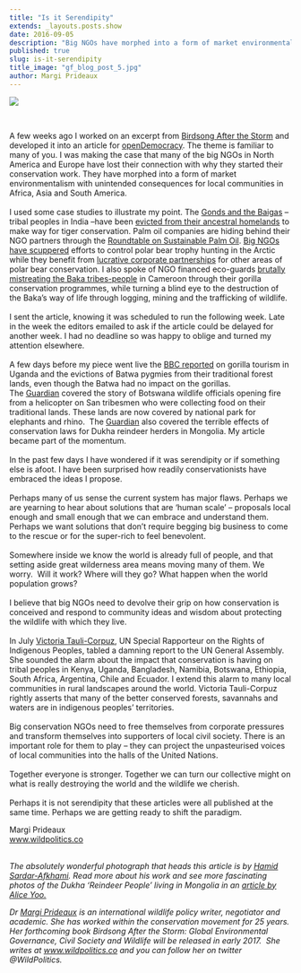 ```yaml
---
title: "Is it Serendipity"
extends: _layouts.posts.show
date: 2016-09-05
description: "Big NGOs have morphed into a form of market environmentalism with unintended consequences for local communities in Africa, Asia and South America."
published: true
slug: is-it-serendipity
title_image: "gf_blog_post_5.jpg"
author: Margi Prideaux
---
```


<p><img src="/assets/media/101/conversions/web.jpg" /></p>
<p>&nbsp;</p>
<p>A few weeks ago I worked on an excerpt from&nbsp;<a href="http://wildpolitics.us12.list-manage1.com/track/click?u=7b62dcf05adf012bf035416d6&amp;id=495b9d08ea&amp;e=fef2433b8a" data-saferedirecturl="https://www.google.com/url?hl=en&amp;q=http://wildpolitics.us12.list-manage1.com/track/click?u%3D7b62dcf05adf012bf035416d6%26id%3D495b9d08ea%26e%3Dfef2433b8a&amp;source=gmail&amp;ust=1473144829434000&amp;usg=AFQjCNHT6QRzy1F5y4B46tQOhZg-M6QLbw">Birdsong After the Storm</a>&nbsp;and developed it into an article for&nbsp;<a href="http://wildpolitics.us12.list-manage1.com/track/click?u=7b62dcf05adf012bf035416d6&amp;id=2e9786739f&amp;e=fef2433b8a" data-saferedirecturl="https://www.google.com/url?hl=en&amp;q=http://wildpolitics.us12.list-manage1.com/track/click?u%3D7b62dcf05adf012bf035416d6%26id%3D2e9786739f%26e%3Dfef2433b8a&amp;source=gmail&amp;ust=1473144829434000&amp;usg=AFQjCNEZrbIubC5txfUf-8uw-r9kCGfDZA">openDemocracy</a>. The theme is familiar to many of you. I was making the case that many of the big NGOs in North America and Europe have lost their connection with why they started their conservation work. They have morphed into a form of market environmentalism with unintended consequences for local communities in Africa, Asia and South America.<br /><br />I used some case studies to illustrate my point. The&nbsp;<a href="http://wildpolitics.us12.list-manage.com/track/click?u=7b62dcf05adf012bf035416d6&amp;id=0ace0f618f&amp;e=fef2433b8a" data-saferedirecturl="https://www.google.com/url?hl=en&amp;q=http://wildpolitics.us12.list-manage.com/track/click?u%3D7b62dcf05adf012bf035416d6%26id%3D0ace0f618f%26e%3Dfef2433b8a&amp;source=gmail&amp;ust=1473144829434000&amp;usg=AFQjCNEVSZfROh3gH8QZLVUqA0eTljTD5w">Gonds and the Baigas</a>&nbsp;&ndash; tribal peoples in India &ndash;have been&nbsp;<a href="http://wildpolitics.us12.list-manage.com/track/click?u=7b62dcf05adf012bf035416d6&amp;id=2dad4695e3&amp;e=fef2433b8a" data-saferedirecturl="https://www.google.com/url?hl=en&amp;q=http://wildpolitics.us12.list-manage.com/track/click?u%3D7b62dcf05adf012bf035416d6%26id%3D2dad4695e3%26e%3Dfef2433b8a&amp;source=gmail&amp;ust=1473144829434000&amp;usg=AFQjCNHLbhb2VsswUs1qP4JYPrchWq0erg">evicted from their ancestral homelands</a>&nbsp;to make way for tiger conservation. Palm oil companies are hiding behind their NGO partners through the&nbsp;<a href="http://wildpolitics.us12.list-manage.com/track/click?u=7b62dcf05adf012bf035416d6&amp;id=b5deac3df6&amp;e=fef2433b8a" data-saferedirecturl="https://www.google.com/url?hl=en&amp;q=http://wildpolitics.us12.list-manage.com/track/click?u%3D7b62dcf05adf012bf035416d6%26id%3Db5deac3df6%26e%3Dfef2433b8a&amp;source=gmail&amp;ust=1473144829434000&amp;usg=AFQjCNHsZblSQcuTO-ZDE6ftpwSwbjpY6w">Roundtable on Sustainable Palm Oil</a>.&nbsp;<a href="http://wildpolitics.us12.list-manage.com/track/click?u=7b62dcf05adf012bf035416d6&amp;id=eb1ad5a18a&amp;e=fef2433b8a" data-saferedirecturl="https://www.google.com/url?hl=en&amp;q=http://wildpolitics.us12.list-manage.com/track/click?u%3D7b62dcf05adf012bf035416d6%26id%3Deb1ad5a18a%26e%3Dfef2433b8a&amp;source=gmail&amp;ust=1473144829434000&amp;usg=AFQjCNGFXEz-fVodz1k16ndrT5mBCulyGg">Big NGOs have scuppered</a>&nbsp;efforts to control polar bear trophy hunting in the Arctic while they benefit from&nbsp;<a href="http://wildpolitics.us12.list-manage.com/track/click?u=7b62dcf05adf012bf035416d6&amp;id=6064cec95e&amp;e=fef2433b8a" data-saferedirecturl="https://www.google.com/url?hl=en&amp;q=http://wildpolitics.us12.list-manage.com/track/click?u%3D7b62dcf05adf012bf035416d6%26id%3D6064cec95e%26e%3Dfef2433b8a&amp;source=gmail&amp;ust=1473144829434000&amp;usg=AFQjCNFAvWds5Bt89UovP8IbkKezevpP3A">lucrative corporate partnerships</a>&nbsp;for other areas of polar bear conservation. I also spoke of NGO financed eco-guards&nbsp;<a href="http://wildpolitics.us12.list-manage1.com/track/click?u=7b62dcf05adf012bf035416d6&amp;id=2d303af6f0&amp;e=fef2433b8a" data-saferedirecturl="https://www.google.com/url?hl=en&amp;q=http://wildpolitics.us12.list-manage1.com/track/click?u%3D7b62dcf05adf012bf035416d6%26id%3D2d303af6f0%26e%3Dfef2433b8a&amp;source=gmail&amp;ust=1473144829434000&amp;usg=AFQjCNGdtXiYEazUQigYXeaiOHwukr1X7g">brutally mistreating the Baka tribes-people</a>&nbsp;in Cameroon through their gorilla conservation programmes, while turning a blind eye to the destruction of the Baka&rsquo;s way of life through logging, mining and the trafficking of wildlife.<br /><br />I sent the article, knowing it was scheduled to run the following week. Late in the week the editors emailed to ask if the article could be delayed for another week. I had no deadline so was happy to oblige and turned my attention elsewhere.<br /><br />A few days before my piece went live the&nbsp;<a href="http://wildpolitics.us12.list-manage.com/track/click?u=7b62dcf05adf012bf035416d6&amp;id=164b1fd56f&amp;e=fef2433b8a" data-saferedirecturl="https://www.google.com/url?hl=en&amp;q=http://wildpolitics.us12.list-manage.com/track/click?u%3D7b62dcf05adf012bf035416d6%26id%3D164b1fd56f%26e%3Dfef2433b8a&amp;source=gmail&amp;ust=1473144829434000&amp;usg=AFQjCNEF9qqcj-p34eIM92VQGUqb-VlrFA">BBC reported</a>&nbsp;on gorilla tourism in Uganda and the evictions of Batwa pygmies from their traditional forest lands, even though the Batwa had no impact on the gorillas. The&nbsp;<a href="http://wildpolitics.us12.list-manage2.com/track/click?u=7b62dcf05adf012bf035416d6&amp;id=00fc235a94&amp;e=fef2433b8a" data-saferedirecturl="https://www.google.com/url?hl=en&amp;q=http://wildpolitics.us12.list-manage2.com/track/click?u%3D7b62dcf05adf012bf035416d6%26id%3D00fc235a94%26e%3Dfef2433b8a&amp;source=gmail&amp;ust=1473144829434000&amp;usg=AFQjCNGzaGegMNin-G-nrGyhMvlZXOTcJw">Guardian</a>&nbsp;covered the story of Botswana wildlife officials opening fire from a helicopter on San tribesmen who were collecting food on their traditional lands. These lands are now covered by national park for elephants and rhino. &nbsp;The&nbsp;<a href="http://wildpolitics.us12.list-manage.com/track/click?u=7b62dcf05adf012bf035416d6&amp;id=e016ac336f&amp;e=fef2433b8a" data-saferedirecturl="https://www.google.com/url?hl=en&amp;q=http://wildpolitics.us12.list-manage.com/track/click?u%3D7b62dcf05adf012bf035416d6%26id%3De016ac336f%26e%3Dfef2433b8a&amp;source=gmail&amp;ust=1473144829434000&amp;usg=AFQjCNGYXKp-LyGDF7kG6T8oOiAkrtvcfg">Guardian</a>&nbsp;also covered the terrible effects of conservation laws for Dukha reindeer herders in Mongolia. My article became part of the momentum.<br /><br />In the past few days I have wondered if it was serendipity or if something else is afoot. I have been surprised how readily conservationists have embraced the ideas I propose.<br /><br />Perhaps many of us sense the current system has major flaws. Perhaps we are yearning to hear about solutions that are &lsquo;human scale&rsquo; &ndash; proposals local enough and small enough that we can embrace and understand them. Perhaps we want solutions that don&rsquo;t require begging big business to come to the rescue or for the super-rich to feel benevolent.<br /><br />Somewhere inside we know the world is already full of people, and that setting aside great wilderness area means moving many of them. We worry.&nbsp; Will it work? Where will they go? What happen when the world population grows?<br /><br />I believe that big NGOs need to devolve their grip on how conservation is conceived and respond to community ideas and wisdom about protecting the wildlife with which they live.<br /><br />In July&nbsp;<a href="http://wildpolitics.us12.list-manage.com/track/click?u=7b62dcf05adf012bf035416d6&amp;id=67ab37133b&amp;e=fef2433b8a" data-saferedirecturl="https://www.google.com/url?hl=en&amp;q=http://wildpolitics.us12.list-manage.com/track/click?u%3D7b62dcf05adf012bf035416d6%26id%3D67ab37133b%26e%3Dfef2433b8a&amp;source=gmail&amp;ust=1473144829434000&amp;usg=AFQjCNG65e2nA29qHQxrd34gn2wz1VN7XQ">Victoria Tauli-Corpuz</a>, UN Special Rapporteur on the Rights of Indigenous Peoples, tabled a damning report to the UN General Assembly. She sounded the alarm about the impact that conservation is having on tribal peoples in Kenya, Uganda, Bangladesh, Namibia, Botswana, Ethiopia, South Africa, Argentina, Chile and Ecuador. I extend this alarm to many local communities in rural landscapes around the world. Victoria Tauli-Corpuz rightly asserts that many of the better conserved forests, savannahs and waters are in indigenous peoples&rsquo; territories.<br /><br />Big conservation NGOs need to free themselves from corporate pressures and transform themselves into supporters of local civil society. There is an important role for them to play &ndash; they can project the unpasteurised voices of local communities into the halls of the United Nations.<br /><br />Together everyone is stronger. Together we can turn our collective might on what is really destroying the world and the wildlife we cherish.<br /><br />Perhaps it is not serendipity that these articles were all published at the same time. Perhaps we are getting ready to shift the paradigm.&nbsp;</p>
<p>Margi Prideaux<br /><a href="http://www.wildpolitics.co/" data-saferedirecturl="https://www.google.com/url?hl=en&amp;q=http://www.wildpolitics.co&amp;source=gmail&amp;ust=1473144829434000&amp;usg=AFQjCNG8bk9rYc1xBwEbsTZYEuPG8HFhVQ">www.wildpolitics.co</a></p>
<p><br /><em>The absolutely wonderful photograph that heads this article is by&nbsp;</em><a href="http://wildpolitics.us12.list-manage1.com/track/click?u=7b62dcf05adf012bf035416d6&amp;id=1b0cb06ada&amp;e=fef2433b8a" data-saferedirecturl="https://www.google.com/url?hl=en&amp;q=http://wildpolitics.us12.list-manage1.com/track/click?u%3D7b62dcf05adf012bf035416d6%26id%3D1b0cb06ada%26e%3Dfef2433b8a&amp;source=gmail&amp;ust=1473144829435000&amp;usg=AFQjCNFYSXJSBz2pg-qVVsHwwkF1Qh8-aw"><em>Hamid Sardar-Afkhami</em></a><em>. Read more about his work and see more fascinating photos of the Dukha &lsquo;Reindeer People&rsquo; living in Mongolia in an&nbsp;</em><a href="http://wildpolitics.us12.list-manage.com/track/click?u=7b62dcf05adf012bf035416d6&amp;id=8f58b7f1c7&amp;e=fef2433b8a" data-saferedirecturl="https://www.google.com/url?hl=en&amp;q=http://wildpolitics.us12.list-manage.com/track/click?u%3D7b62dcf05adf012bf035416d6%26id%3D8f58b7f1c7%26e%3Dfef2433b8a&amp;source=gmail&amp;ust=1473144829435000&amp;usg=AFQjCNFofRTK9_C_jEttKw2zVuEK0Oj7lQ"><em>article by Alice Yoo.</em></a></p>
<p><em>Dr&nbsp;</em><em><a href="http://wildpolitics.co/" target="_blank" data-saferedirecturl="https://www.google.com/url?hl=en&amp;q=http://wildpolitics.co/&amp;source=gmail&amp;ust=1473144829377000&amp;usg=AFQjCNGWLQ5VXct6ioaZbqHSIsu0_UNNaA">Margi Prideaux</a></em><em>&nbsp;is an international wildlife policy writer, negotiator and academic. She has worked within the conservation movement for 25 years. Her forthcoming book&nbsp;</em><em><a>Birdsong After the Storm: Global Environmental Governance, Civil Society and Wildlife&nbsp;</a></em><em>will be released in early 2017.&nbsp; She writes at&nbsp;</em><em><a href="http://www.wildpolitics.co/" target="_blank" data-saferedirecturl="https://www.google.com/url?hl=en&amp;q=http://www.wildpolitics.co/&amp;source=gmail&amp;ust=1473144829377000&amp;usg=AFQjCNFsQPXVG7EsxluSCEukroJnrli_ig">www.wildpolitics.co</a></em><em>&nbsp;and you can follow her on twitter @WildPolitics.</em></p>

